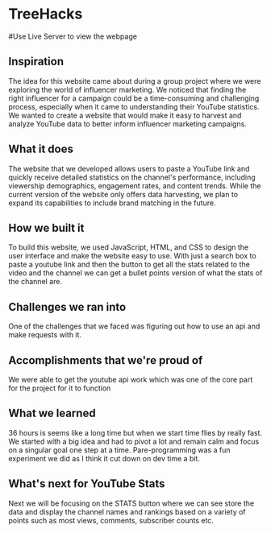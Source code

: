 # TreeHacks

#Use Live Server to view the webpage

## Inspiration
The idea for this website came about during a group project where we were exploring the world of influencer marketing. We noticed that finding the right influencer for a campaign could be a time-consuming and challenging process, especially when it came to understanding their YouTube statistics. We wanted to create a website that would make it easy to harvest and analyze YouTube data to better inform influencer marketing campaigns.

## What it does
The website that we developed allows users to paste a YouTube link and quickly receive detailed statistics on the channel's performance, including viewership demographics, engagement rates, and content trends. While the current version of the website only offers data harvesting, we plan to expand its capabilities to include brand matching in the future.

## How we built it
To build this website, we used JavaScript, HTML, and CSS to design the user interface and make the website easy to use. With just a search box to paste a youtube link and then the button to get all the stats related to the video and the channel we can get a bullet points version of what the stats of the channel are. 

## Challenges we ran into
One of the challenges that we faced was figuring out how to use an api and make requests with it. 

## Accomplishments that we're proud of
We were able to get the youtube api work which was one of the core part for the project for it to function 

## What we learned
36 hours is seems like a long time but when we start time flies by really fast. We started with a big idea and had to pivot a lot and remain calm and focus on a singular goal one step at a time. Pare-programming was a fun experiment we did as I think it cut down on dev time a bit. 

## What's next for YouTube Stats 
Next we will be focusing on the STATS button where we can see store the data and display the channel names and rankings based on a variety of points such as most views, comments, subscriber counts etc.

